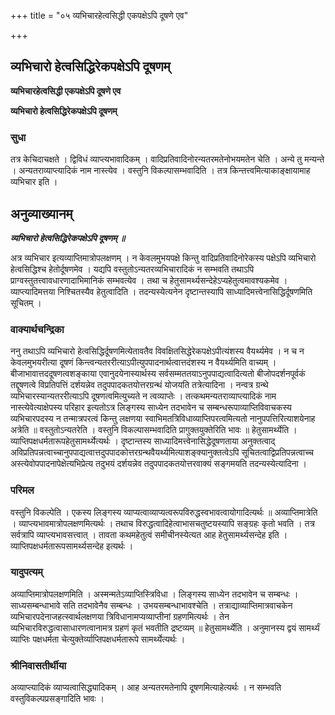 +++
title = "०५ व्यभिचारहेत्वसिद्धी एकपक्षेऽपि दूषणे एव"

+++


## व्यभिचारो हेत्वसिद्धिरेकपक्षेऽपि दूषणम्

**व्यभिचारहेत्वसिद्धी एकपक्षेऽपि दूषणे एव**

**व्यभिचारो हेत्वसिद्धिरेकपक्षेऽपि दूषणम्**

### **सुधा**

तत्र केचिदाचक्षते । द्विविधं व्याप्त्यभावादिकम् । वादिप्रतिवादिनोरन्यतरमतेनोभयमतेन चेति । अन्ये तु मन्यन्ते । अन्यतराव्याप्त्यादिकं नाम नास्त्येव । वस्तुनि विकल्पासम्भवादिति । तत्र किन्तत्त्वमित्याकाङ्क्षायामाह व्यभिचार इति ।

## **अनुव्याख्यानम्**

***व्यभिचारो हेत्वसिद्धिरेकपक्षेऽपि दूषणम् ॥***

अत्र व्यभिचार इत्यव्याप्तिमात्रोपलक्षणम् । न केवलमुभयपक्षे किन्तु वादिप्रतिवादिनोरेकस्य पक्षेऽपि व्यभिचारो हेत्वसिद्धिश्च हेतोर्दूषणमेव । यद्यपि वस्तुतोऽन्यतरव्यभिचारादिकं न सम्भवति तथाऽपि प्राग्वस्तुतत्त्वावधारणादाभिमानिकं सम्भवत्येव । तथा च हेतुसामर्थ्यसन्देहेऽप्यहेतुत्वमावश्यकमेव । व्याप्त्यादिमत्तया निश्चितस्यैव हेतुत्वादिति । तदन्यस्येत्यनेन दृष्टान्तस्यापि साध्यादिमत्त्वेनासिद्धिर्दूषणमिति सूचितम् ।

### **वाक्यार्थचन्द्रिका**

ननु तथाऽपि व्यभिचारो हेत्वसिद्धिर्दूषणमित्येतावतैव विवक्षितसिद्धेरेकपक्षेऽपीत्यंशस्य वैयर्थ्यमेव । न च न केवलमुभयरीत्या दूषणं किन्त्वन्यतररीत्याऽपीत्युपपादनार्थत्वात्तदंशस्य न वैयर्थ्यमिति वाच्यम् । बीजाभावात्तददूषणत्वशङ्काया एवानुदयेनास्यार्थस्य सर्वसम्मततयाऽनुपपाद्यत्वादित्यतो बीजोपदर्शनपूर्वकं तद्दूषणत्वे विप्रतिपत्तिं दर्शयन्नेव तदुपपादकतयोत्तरग्रन्थं योजयति तत्रेत्यादिना । नन्वत्र ग्रन्थे व्यभिचारस्यान्यतररीत्याऽपि दूषणत्वमित्युच्यते न त्वव्याप्तेः । तत्कथमन्यतराव्याप्त्यादिकं नाम नास्त्येवेत्याक्षेपस्य परिहार इत्यतोऽत्र लिङ्गस्य साध्येन तदभावेन च सम्बन्धरूपाव्याप्तिविवाचकस्य व्यभिचारपदस्य न तन्मात्रपरत्वं किन्तु लक्षणया स्वाभिमतत्रिविधाव्याप्तिपरत्वमित्यतो नानुपपत्तिरित्याशयेनाह अत्रेति ॥ वस्तुतोऽन्यतरेति । वस्तुनि विकल्पासम्भवादिति प्रागुक्तयुक्तेरिति भावः ॥ हेतुसामर्थ्येति । व्याप्तिपक्षधर्मतारूपहेतुसामर्थ्येत्यर्थः । दृष्टान्तस्य साध्यादिमत्त्वेनासिद्धेदूषणताया अनुक्तत्वाद् अविप्रतिपन्नत्वाच्चानुपपाद्यत्वात्तदुपपादकोत्तरग्रन्थवैयर्थ्यमित्याशङ्क्यानुक्तत्वेऽपि सूचितत्वाद्विप्रतिपन्नत्वाच्च अस्त्येवोपपादनापेक्षेत्यभिप्रेत्य तदुभयं दर्शयन्नेव तदुपपादकतयोत्तरवाक्यं सङ्गमयति तदन्यस्येत्यादिना ।

### **परिमल**

वस्तुनि विकल्पेति । एकस्य लिङ्गस्य व्याप्यत्वाव्याप्यत्वरूपविरुद्धस्वभावत्वायोगादित्यर्थः ॥ अव्याप्तिमात्रेति । व्याप्त्यभावमात्रोपलक्षणमित्यर्थः । तथाच विरुद्धत्वादिहेत्वाभासचतुष्टयस्यापि सङ्ग्रहः कृतो भवति । तत्र सर्वत्रापि व्याप्त्यभावसत्त्वात् । तावता कथमहेतुत्वं समीचीनस्येत्यत आह हेतुसामर्थ्यसन्देह इति । व्याप्तिपक्षधर्मतारूपसामर्थ्यसन्देह इत्यर्थः ।

### **यादुपत्यम्**

अव्याप्तिमात्रोपलक्षणमिति । अस्मन्मतेऽव्याप्तिस्त्रिविधा । लिङ्गस्य साध्येन तदभावेन च सम्बन्धः । साध्यसम्बन्धाभावे सति तदभावेनैव सम्बन्धः । उभयसम्बन्धाभावश्चेति । तत्राद्याव्याप्तिमात्रवाचकेन व्यभिचारपदेनाजहत्स्वार्थलक्षणया त्रिविधानामप्यव्याप्तीनां ग्रहणमित्यर्थः । तेन व्यभिचारविरुद्धत्वासाधारणत्वानामत्र ग्रहणं कृतं भवतीति द्रष्टव्यम् ॥ हेतुसामर्थ्येति । अनुमानस्य द्वयं सामर्थ्यं व्याप्तिः पक्षधर्मता चेत्युक्तेर्व्याप्तिपक्षधर्मतारूपे सामर्थ्येत्यर्थः ।

### **श्रीनिवासतीर्थीया**

अव्याप्त्यादिकं व्याप्यत्वासिद्ध्यादिकम् । आह अन्यतरमतेनापि दूषणमित्याहेत्यर्थः । न सम्भवति वस्तुविकल्पप्रसङ्गादिति भावः ।

